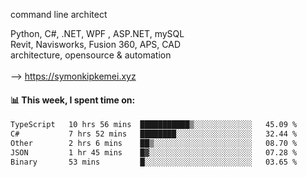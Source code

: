 command line architect

Python, C#, .NET, WPF , ASP.NET, mySQL <br>
Revit, Navisworks, Fusion 360, APS, CAD <br>
architecture, opensource & automation<br>
<br>
--> https://symonkipkemei.xyz

#### 📊 This week, I spent time on:
<!--START_SECTION:waka-->

```txt
TypeScript   10 hrs 56 mins  ███████████▒░░░░░░░░░░░░░   45.09 %
C#           7 hrs 52 mins   ████████░░░░░░░░░░░░░░░░░   32.44 %
Other        2 hrs 6 mins    ██▒░░░░░░░░░░░░░░░░░░░░░░   08.70 %
JSON         1 hr 45 mins    █▓░░░░░░░░░░░░░░░░░░░░░░░   07.28 %
Binary       53 mins         █░░░░░░░░░░░░░░░░░░░░░░░░   03.65 %
```

<!--END_SECTION:waka-->
